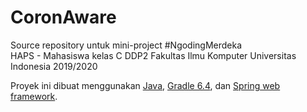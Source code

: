 # CoronAware
Source repository untuk mini-project #NgodingMerdeka<br/>
HAPS - Mahasiswa kelas C DDP2 Fakultas Ilmu Komputer Universitas Indonesia 2019/2020<br/>

Proyek ini dibuat menggunakan [Java](http://www.oracle.com/technetwork/java/),
[Gradle 6.4](https://gradle.org/),
dan [Spring web framework](https://spring.io/projects/spring-boot).

